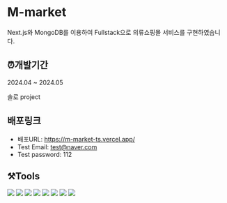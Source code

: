 # M-market
Next.js와 MongoDB를 이용하여 Fullstack으로 의류쇼핑몰 서비스를 구현하였습니다.

## ⏰개발기간
2024.04 ~ 2024.05

솔로 project



## 배포링크
+ 배포URL: <https://m-market-ts.vercel.app/>
+ Test Email: test@naver.com
+ Test password: 112

## ⚒️Tools
<div>
  <img src="https://img.shields.io/badge/mongoDB-47A248?style=for-the-badge&logo=MongoDB&logoColor=white">
  <img src="https://img.shields.io/badge/react-61DAFB?style=for-the-badge&logo=react&logoColor=black"> 
  <img src="https://img.shields.io/badge/html5-E34F26?style=for-the-badge&logo=html5&logoColor=white">
  <img src="https://img.shields.io/badge/css-1572B6?style=for-the-badge&logo=css3&logoColor=white">
 <img src="https://img.shields.io/badge/typescript-3178C6?style=for-the-badge&logo=typescript&logoColor=white">
   <img src="https://img.shields.io/badge/next.js-000000?style=for-the-badge&logo=nextdotjs&logoColor=white"> 
   <img src="https://img.shields.io/badge/Reduxtoolkit-764ABC?style=for-the-badge&logo=Redux&logoColor=white"> 
      <img src="https://img.shields.io/badge/Vercel-000000?style=for-the-badge&logo=vercel&logoColor=white"> 
      </div>
